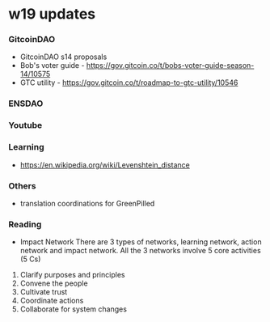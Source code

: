 # w19 updates

### GitcoinDAO
- GitcoinDAO s14 proposals
- Bob's voter guide - https://gov.gitcoin.co/t/bobs-voter-guide-season-14/10575 
- GTC utility - https://gov.gitcoin.co/t/roadmap-to-gtc-utility/10546

### ENSDAO

### Youtube

### Learning
- https://en.wikipedia.org/wiki/Levenshtein_distance

### Others
- translation coordinations for GreenPilled

### Reading
- Impact Network
There are 3 types of networks, learning network, action network and impact network. All the 3 networks involve 5 core activities (5 Cs)
1. Clarify purposes and principles
2. Convene the people
3. Cultivate trust
4. Coordinate actions
5. Collaborate for system changes

